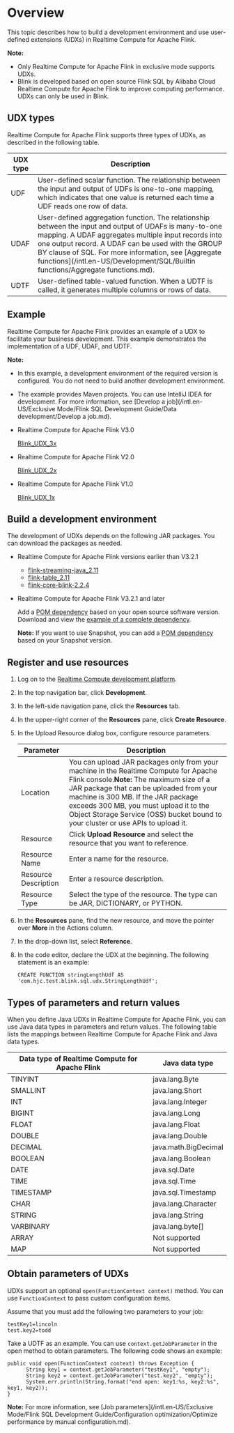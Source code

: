 # Overview

This topic describes how to build a development environment and use user-defined extensions \(UDXs\) in Realtime Compute for Apache Flink.

**Note:**

-   Only Realtime Compute for Apache Flink in exclusive mode supports UDXs.
-   Blink is developed based on open source Flink SQL by Alibaba Cloud Realtime Compute for Apache Flink to improve computing performance. UDXs can only be used in Blink.

## UDX types

Realtime Compute for Apache Flink supports three types of UDXs, as described in the following table.

|UDX type|Description|
|--------|-----------|
|UDF|User-defined scalar function. The relationship between the input and output of UDFs is one-to-one mapping, which indicates that one value is returned each time a UDF reads one row of data.|
|UDAF|User-defined aggregation function. The relationship between the input and output of UDAFs is many-to-one mapping. A UDAF aggregates multiple input records into one output record. A UDAF can be used with the GROUP BY clause of SQL. For more information, see [Aggregate functions](/intl.en-US/Development/SQL/Builtin functions/Aggregate functions.md).|
|UDTF|User-defined table-valued function. When a UDTF is called, it generates multiple columns or rows of data.|

## Example

Realtime Compute for Apache Flink provides an example of a UDX to facilitate your business development. This example demonstrates the implementation of a UDF, UDAF, and UDTF.

**Note:**

-   In this example, a development environment of the required version is configured. You do not need to build another development environment.
-   The example provides Maven projects. You can use IntelliJ IDEA for development. For more information, see [Develop a job](/intl.en-US/Exclusive Mode/Flink SQL Development Guide/Data development/Develop a job.md).

-   Realtime Compute for Apache Flink V3.0

    [Blink\_UDX\_3x](https://github.com/RealtimeCompute/blink_udx_3x)

-   Realtime Compute for Apache Flink V2.0

    [Blink\_UDX\_2x](https://github.com/RealtimeCompute/blink_udx_2x)

-   Realtime Compute for Apache Flink V1.0

    [Blink\_UDX\_1x](https://github.com/RealtimeCompute/blink_udx_1x)


## Build a development environment

The development of UDXs depends on the following JAR packages. You can download the packages as needed.

-   Realtime Compute for Apache Flink versions earlier than V3.2.1
    -   [flink-streaming-java\_2.11](http://docs-aliyun.cn-hangzhou.oss.aliyun-inc.com/assets/attach/98378/cn_zh/1543327398632/flink-streaming-java_2.11-blink-2.2.4.jar)
    -   [flink-table\_2.11](http://docs-aliyun.cn-hangzhou.oss.aliyun-inc.com/assets/attach/98378/cn_zh/1543327437386/flink-table_2.11-blink-2.2.4.jar)
    -   [flink-core-blink-2.2.4](http://docs-aliyun.cn-hangzhou.oss.aliyun-inc.com/assets/attach/98378/cn_zh/1543326995841/flink-core-blink-2.2.4.jar)
-   Realtime Compute for Apache Flink V3.2.1 and later

    Add a [POM dependency](https://search.maven.org/search?q=com.alibaba.blink) based on your open source software version. Download and view the [example of a complete dependency](http://docs-aliyun.cn-hangzhou.oss.aliyun-inc.com/assets/attach/111995/cn_zh/1553501574644/pom.xml).

    **Note:** If you want to use Snapshot, you can add a [POM dependency](https://oss.sonatype.org/content/repositories/snapshots/com/alibaba/blink/flink-core/) based on your Snapshot version.


## Register and use resources

1.  Log on to the [Realtime Compute development platform](https://stream-ap-southeast-3.console.aliyun.com).
2.  In the top navigation bar, click **Development**.
3.  In the left-side navigation pane, click the **Resources** tab.
4.  In the upper-right corner of the **Resources** pane, click **Create Resource**.
5.  In the Upload Resource dialog box, configure resource parameters.

    |Parameter|Description|
    |---------|-----------|
    |Location|You can upload JAR packages only from your machine in the Realtime Compute for Apache Flink console.**Note:** The maximum size of a JAR package that can be uploaded from your machine is 300 MB. If the JAR package exceeds 300 MB, you must upload it to the Object Storage Service \(OSS\) bucket bound to your cluster or use APIs to upload it. |
    |Resource|Click **Upload Resource** and select the resource that you want to reference.|
    |Resource Name|Enter a name for the resource.|
    |Resource Description|Enter a resource description.|
    |Resource Type|Select the type of the resource. The type can be JAR, DICTIONARY, or PYTHON.|

6.  In the **Resources** pane, find the new resource, and move the pointer over **More** in the Actions column.
7.  In the drop-down list, select **Reference**.
8.  In the code editor, declare the UDX at the beginning. The following statement is an example:

    ```
    CREATE FUNCTION stringLengthUdf AS 'com.hjc.test.blink.sql.udx.StringLengthUdf';
    ```


## Types of parameters and return values

When you define Java UDXs in Realtime Compute for Apache Flink, you can use Java data types in parameters and return values. The following table lists the mappings between Realtime Compute for Apache Flink and Java data types.

|Data type of Realtime Compute for Apache Flink|Java data type|
|----------------------------------------------|--------------|
|TINYINT|java.lang.Byte|
|SMALLINT|java.lang.Short|
|INT|java.lang.Integer|
|BIGINT|java.lang.Long|
|FLOAT|java.lang.Float|
|DOUBLE|java.lang.Double|
|DECIMAL|java.math.BigDecimal|
|BOOLEAN|java.lang.Boolean|
|DATE|java.sql.Date|
|TIME|java.sql.Time|
|TIMESTAMP|java.sql.Timestamp|
|CHAR|java.lang.Character|
|STRING|java.lang.String|
|VARBINARY|java.lang.byte\[\]|
|ARRAY|Not supported|
|MAP|Not supported|

## Obtain parameters of UDXs

UDXs support an optional `open(FunctionContext context)` method. You can use `FunctionContext` to pass custom configuration items.

Assume that you must add the following two parameters to your job:

```
testKey1=lincoln
test.key2=todd
```

Take a UDTF as an example. You can use `context.getJobParameter` in the open method to obtain parameters. The following code shows an example:

```
public void open(FunctionContext context) throws Exception {
      String key1 = context.getJobParameter("testKey1", "empty");
      String key2 = context.getJobParameter("test.key2", "empty");
      System.err.println(String.format("end open: key1:%s, key2:%s", key1, key2));
}
```

**Note:** For more information, see [Job parameters](/intl.en-US/Exclusive Mode/Flink SQL Development Guide/Configuration optimization/Optimize performance by manual configuration.md).

